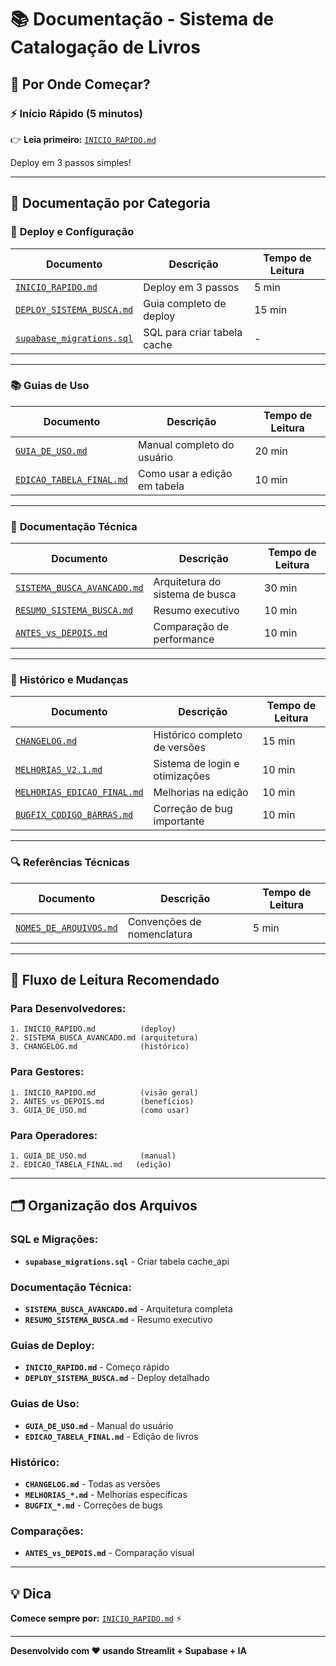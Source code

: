 # 📚 Documentação - Sistema de Catalogação de Livros

## 🎯 Por Onde Começar?

### ⚡ **Início Rápido** (5 minutos)
👉 **Leia primeiro:** [`INICIO_RAPIDO.md`](INICIO_RAPIDO.md)

Deploy em 3 passos simples!

---

## 📖 Documentação por Categoria

### 🚀 **Deploy e Configuração**

| Documento | Descrição | Tempo de Leitura |
|-----------|-----------|------------------|
| [`INICIO_RAPIDO.md`](INICIO_RAPIDO.md) | Deploy em 3 passos | 5 min |
| [`DEPLOY_SISTEMA_BUSCA.md`](DEPLOY_SISTEMA_BUSCA.md) | Guia completo de deploy | 15 min |
| [`supabase_migrations.sql`](supabase_migrations.sql) | SQL para criar tabela cache | - |

---

### 📚 **Guias de Uso**

| Documento | Descrição | Tempo de Leitura |
|-----------|-----------|------------------|
| [`GUIA_DE_USO.md`](GUIA_DE_USO.md) | Manual completo do usuário | 20 min |
| [`EDICAO_TABELA_FINAL.md`](EDICAO_TABELA_FINAL.md) | Como usar a edição em tabela | 10 min |

---

### 🔧 **Documentação Técnica**

| Documento | Descrição | Tempo de Leitura |
|-----------|-----------|------------------|
| [`SISTEMA_BUSCA_AVANCADO.md`](SISTEMA_BUSCA_AVANCADO.md) | Arquitetura do sistema de busca | 30 min |
| [`RESUMO_SISTEMA_BUSCA.md`](RESUMO_SISTEMA_BUSCA.md) | Resumo executivo | 10 min |
| [`ANTES_vs_DEPOIS.md`](ANTES_vs_DEPOIS.md) | Comparação de performance | 10 min |

---

### 📝 **Histórico e Mudanças**

| Documento | Descrição | Tempo de Leitura |
|-----------|-----------|------------------|
| [`CHANGELOG.md`](CHANGELOG.md) | Histórico completo de versões | 15 min |
| [`MELHORIAS_V2.1.md`](MELHORIAS_V2.1.md) | Sistema de login e otimizações | 10 min |
| [`MELHORIAS_EDICAO_FINAL.md`](MELHORIAS_EDICAO_FINAL.md) | Melhorias na edição | 10 min |
| [`BUGFIX_CODIGO_BARRAS.md`](BUGFIX_CODIGO_BARRAS.md) | Correção de bug importante | 10 min |

---

### 🔍 **Referências Técnicas**

| Documento | Descrição | Tempo de Leitura |
|-----------|-----------|------------------|
| [`NOMES_DE_ARQUIVOS.md`](NOMES_DE_ARQUIVOS.md) | Convenções de nomenclatura | 5 min |

---

## 🎯 Fluxo de Leitura Recomendado

### Para Desenvolvedores:
```
1. INICIO_RAPIDO.md          (deploy)
2. SISTEMA_BUSCA_AVANCADO.md (arquitetura)
3. CHANGELOG.md              (histórico)
```

### Para Gestores:
```
1. INICIO_RAPIDO.md          (visão geral)
2. ANTES_vs_DEPOIS.md        (benefícios)
3. GUIA_DE_USO.md            (como usar)
```

### Para Operadores:
```
1. GUIA_DE_USO.md            (manual)
2. EDICAO_TABELA_FINAL.md   (edição)
```

---

## 🗂️ Organização dos Arquivos

### SQL e Migrações:
- **`supabase_migrations.sql`** - Criar tabela cache_api

### Documentação Técnica:
- **`SISTEMA_BUSCA_AVANCADO.md`** - Arquitetura completa
- **`RESUMO_SISTEMA_BUSCA.md`** - Resumo executivo

### Guias de Deploy:
- **`INICIO_RAPIDO.md`** - Começo rápido
- **`DEPLOY_SISTEMA_BUSCA.md`** - Deploy detalhado

### Guias de Uso:
- **`GUIA_DE_USO.md`** - Manual do usuário
- **`EDICAO_TABELA_FINAL.md`** - Edição de livros

### Histórico:
- **`CHANGELOG.md`** - Todas as versões
- **`MELHORIAS_*.md`** - Melhorias específicas
- **`BUGFIX_*.md`** - Correções de bugs

### Comparações:
- **`ANTES_vs_DEPOIS.md`** - Comparação visual

---

## 💡 Dica

**Comece sempre por:** [`INICIO_RAPIDO.md`](INICIO_RAPIDO.md) ⚡

---

**Desenvolvido com ❤️ usando Streamlit + Supabase + IA**

